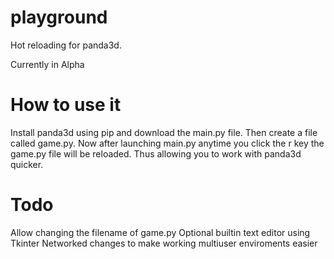 # playground
Hot reloading for panda3d.

Currently in Alpha

# How to use it
Install panda3d using pip and download the main.py file. Then create a file called game.py. Now after launching main.py anytime you click the r key the game.py file will be reloaded. Thus allowing you to work with panda3d quicker.

# Todo
Allow changing the filename of game.py
Optional builtin text editor using Tkinter
Networked changes to make working multiuser enviroments easier
